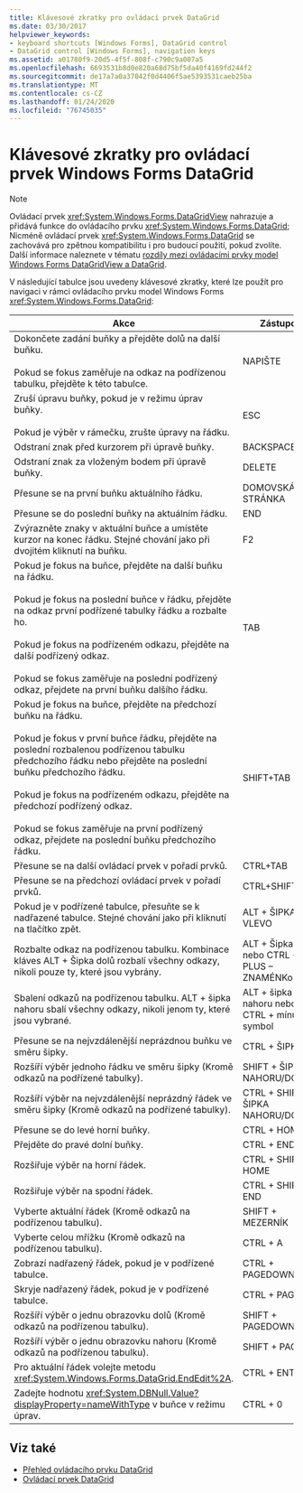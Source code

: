 ```yaml
---
title: Klávesové zkratky pro ovládací prvek DataGrid
ms.date: 03/30/2017
helpviewer_keywords:
- keyboard shortcuts [Windows Forms], DataGrid control
- DataGrid control [Windows Forms], navigation keys
ms.assetid: a01780f9-20d5-4f5f-808f-c790c9a007a5
ms.openlocfilehash: 6693531b8d0e820a68d75bf5da40f4169fd244f2
ms.sourcegitcommit: de17a7a0a37042f0d4406f5ae5393531caeb25ba
ms.translationtype: MT
ms.contentlocale: cs-CZ
ms.lasthandoff: 01/24/2020
ms.locfileid: "76745035"
---
```

# <a name="keyboard-shortcuts-for-the-windows-forms-datagrid-control"></a>Klávesové zkratky pro ovládací prvek Windows Forms DataGrid
> [!NOTE]
> Ovládací prvek <xref:System.Windows.Forms.DataGridView> nahrazuje a přidává funkce do ovládacího prvku <xref:System.Windows.Forms.DataGrid>; Nicméně ovládací prvek <xref:System.Windows.Forms.DataGrid> se zachovává pro zpětnou kompatibilitu i pro budoucí použití, pokud zvolíte. Další informace naleznete v tématu [rozdíly mezi ovládacími prvky model Windows Forms DataGridView a DataGrid](differences-between-the-windows-forms-datagridview-and-datagrid-controls.md).  
  
 V následující tabulce jsou uvedeny klávesové zkratky, které lze použít pro navigaci v rámci ovládacího prvku model Windows Forms <xref:System.Windows.Forms.DataGrid>:  
  
|Akce|Zástupce|  
|------------|--------------|  
|Dokončete zadání buňky a přejděte dolů na další buňku.<br /><br /> Pokud se fokus zaměřuje na odkaz na podřízenou tabulku, přejděte k této tabulce.|NAPIŠTE|  
|Zruší úpravu buňky, pokud je v režimu úprav buňky.<br /><br /> Pokud je výběr v rámečku, zrušte úpravy na řádku.|ESC|  
|Odstraní znak před kurzorem při úpravě buňky.|BACKSPACE|  
|Odstraní znak za vloženým bodem při úpravě buňky.|DELETE|  
|Přesune se na první buňku aktuálního řádku.|DOMOVSKÁ STRÁNKA|  
|Přesune se do poslední buňky na aktuálním řádku.|END|  
|Zvýrazněte znaky v aktuální buňce a umístěte kurzor na konec řádku. Stejné chování jako při dvojitém kliknutí na buňku.|F2|  
|Pokud je fokus na buňce, přejděte na další buňku na řádku.<br /><br /> Pokud je fokus na poslední buňce v řádku, přejděte na odkaz první podřízené tabulky řádku a rozbalte ho.<br /><br /> Pokud je fokus na podřízeném odkazu, přejděte na další podřízený odkaz.<br /><br /> Pokud se fokus zaměřuje na poslední podřízený odkaz, přejdete na první buňku dalšího řádku.|TAB|  
|Pokud je fokus na buňce, přejděte na předchozí buňku na řádku.<br /><br /> Pokud je fokus v první buňce řádku, přejděte na poslední rozbalenou podřízenou tabulku předchozího řádku nebo přejděte na poslední buňku předchozího řádku.<br /><br /> Pokud je fokus na podřízeném odkazu, přejděte na předchozí podřízený odkaz.<br /><br /> Pokud se fokus zaměřuje na první podřízený odkaz, přejdete na poslední buňku předchozího řádku.|SHIFT+TAB|  
|Přesune se na další ovládací prvek v pořadí prvků.|CTRL+TAB|  
|Přesune se na předchozí ovládací prvek v pořadí prvků.|CTRL+SHIFT+TAB|  
|Pokud je v podřízené tabulce, přesuňte se k nadřazené tabulce. Stejné chování jako při kliknutí na tlačítko zpět.|ALT + ŠIPKA VLEVO|  
|Rozbalte odkaz na podřízenou tabulku. Kombinace kláves ALT + Šipka dolů rozbalí všechny odkazy, nikoli pouze ty, které jsou vybrány.|ALT + Šipka dolů nebo CTRL + PLUS – ZNAMÉNKo|  
|Sbalení odkazů na podřízenou tabulku. ALT + šipka nahoru sbalí všechny odkazy, nikoli jenom ty, které jsou vybrané.|ALT + šipka nahoru nebo CTRL + mínus – symbol|  
|Přesune se na nejvzdálenější neprázdnou buňku ve směru šipky.|CTRL + ŠIPKA|  
|Rozšíří výběr jednoho řádku ve směru šipky (Kromě odkazů na podřízené tabulky).|SHIFT + ŠIPKA NAHORU/DOLŮ|  
|Rozšíří výběr na nejvzdálenější neprázdný řádek ve směru šipky (Kromě odkazů na podřízené tabulky).|CTRL + SHIFT + ŠIPKA NAHORU/DOLŮ|  
|Přesune se do levé horní buňky.|CTRL + HOME|  
|Přejděte do pravé dolní buňky.|CTRL + END|  
|Rozšiřuje výběr na horní řádek.|CTRL + SHIFT + HOME|  
|Rozšiřuje výběr na spodní řádek.|CTRL + SHIFT + END|  
|Vyberte aktuální řádek (Kromě odkazů na podřízenou tabulku).|SHIFT + MEZERNÍK|  
|Vyberte celou mřížku (Kromě odkazů na podřízenou tabulku).|CTRL + A|  
|Zobrazí nadřazený řádek, pokud je v podřízené tabulce.|CTRL + PAGEDOWN|  
|Skryje nadřazený řádek, pokud je v podřízené tabulce.|CTRL + PAGE UP|  
|Rozšíří výběr o jednu obrazovku dolů (Kromě odkazů na podřízenou tabulku).|SHIFT + PAGEDOWN|  
|Rozšíří výběr o jednu obrazovku nahoru (Kromě odkazů na podřízenou tabulku).|SHIFT + PAGE UP|  
|Pro aktuální řádek volejte metodu <xref:System.Windows.Forms.DataGrid.EndEdit%2A>.|CTRL + ENTER|  
|Zadejte hodnotu <xref:System.DBNull.Value?displayProperty=nameWithType> v buňce v režimu úprav.|CTRL + 0|  
  
## <a name="see-also"></a>Viz také

- [Přehled ovládacího prvku DataGrid](datagrid-control-overview-windows-forms.md)
- [Ovládací prvek DataGrid](datagrid-control-windows-forms.md)
